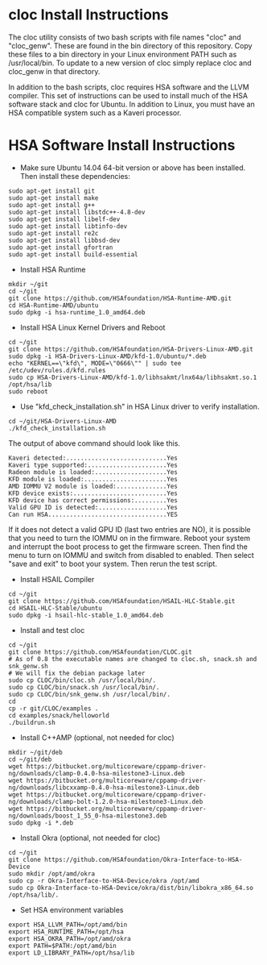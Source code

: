 cloc Install Instructions
=========================

The cloc utility consists of two bash scripts with file names "cloc" and "cloc_genw". These are found in the bin directory of this repository. Copy these files to a bin directory in your Linux environment PATH such as /usr/local/bin.  To update to a new version of cloc simply replace cloc and cloc_genw in that directory.

In addition to the bash scripts, cloc requires HSA software and the LLVM compiler. This set of instructions can be used to install much of the HSA software stack and cloc for Ubuntu.  In addition to Linux, you must have an HSA compatible system such as a Kaveri processor. 


HSA Software Install Instructions
=================================


- Make sure Ubuntu 14.04 64-bit version or above has been installed.  Then install these dependencies:
```
sudo apt-get install git
sudo apt-get install make
sudo apt-get install g++
sudo apt-get install libstdc++-4.8-dev
sudo apt-get install libelf-dev
sudo apt-get install libtinfo-dev
sudo apt-get install re2c
sudo apt-get install libbsd-dev
sudo apt-get install gfortran
sudo apt-get install build-essential 
```


- Install HSA Runtime
```
mkdir ~/git
cd ~/git
git clone https://github.com/HSAfoundation/HSA-Runtime-AMD.git
cd HSA-Runtime-AMD/ubuntu
sudo dpkg -i hsa-runtime_1.0_amd64.deb
```


- Install HSA Linux Kernel Drivers and Reboot
```
cd ~/git
git clone https://github.com/HSAfoundation/HSA-Drivers-Linux-AMD.git
sudo dpkg -i HSA-Drivers-Linux-AMD/kfd-1.0/ubuntu/*.deb
echo "KERNEL==\"kfd\", MODE=\"0666\"" | sudo tee /etc/udev/rules.d/kfd.rules
sudo cp HSA-Drivers-Linux-AMD/kfd-1.0/libhsakmt/lnx64a/libhsakmt.so.1 /opt/hsa/lib
sudo reboot
```


- Use "kfd_check_installation.sh" in HSA Linux driver to verify installation.
``` 
cd ~/git/HSA-Drivers-Linux-AMD
./kfd_check_installation.sh
``` 

The output of above command should look like this.

```
Kaveri detected:............................Yes
Kaveri type supported:......................Yes
Radeon module is loaded:....................Yes
KFD module is loaded:.......................Yes
AMD IOMMU V2 module is loaded:..............Yes
KFD device exists:..........................Yes
KFD device has correct permissions:.........Yes
Valid GPU ID is detected:...................Yes
Can run HSA.................................YES
```

If it does not detect a valid GPU ID (last two entries are NO), it is possible that you need to turn the IOMMU on in the firmware.  Reboot your system and interrupt the boot process to get the firmware screen. Then find the menu to turn on IOMMU and switch from disabled to enabled.  Then select "save and exit" to boot your system.  Then rerun the test script.


- Install HSAIL Compiler
```
cd ~/git
git clone https://github.com/HSAfoundation/HSAIL-HLC-Stable.git
cd HSAIL-HLC-Stable/ubuntu
sudo dpkg -i hsail-hlc-stable_1.0_amd64.deb
```


- Install and test cloc
```
cd ~/git
git clone https://github.com/HSAfoundation/CLOC.git
# As of 0.8 the executable names are changed to cloc.sh, snack.sh and snk_genw.sh
# We will fix the debian package later
sudo cp CLOC/bin/cloc.sh /usr/local/bin/.
sudo cp CLOC/bin/snack.sh /usr/local/bin/.
sudo cp CLOC/bin/snk_genw.sh /usr/local/bin/.
cd 
cp -r git/CLOC/examples .
cd examples/snack/helloworld
./buildrun.sh
```


- Install C++AMP (optional, not needed for cloc)
```
mkdir ~/git/deb
cd ~/git/deb
wget https://bitbucket.org/multicoreware/cppamp-driver-ng/downloads/clamp-0.4.0-hsa-milestone3-Linux.deb
wget https://bitbucket.org/multicoreware/cppamp-driver-ng/downloads/libcxxamp-0.4.0-hsa-milestone3-Linux.deb
wget https://bitbucket.org/multicoreware/cppamp-driver-ng/downloads/clamp-bolt-1.2.0-hsa-milestone3-Linux.deb
wget https://bitbucket.org/multicoreware/cppamp-driver-ng/downloads/boost_1_55_0-hsa-milestone3.deb
sudo dpkg -i *.deb
```


- Install Okra (optional, not needed for cloc)
```
cd ~/git
git clone https://github.com/HSAfoundation/Okra-Interface-to-HSA-Device
sudo mkdir /opt/amd/okra
sudo cp -r Okra-Interface-to-HSA-Device/okra /opt/amd
sudo cp Okra-Interface-to-HSA-Device/okra/dist/bin/libokra_x86_64.so /opt/hsa/lib/.
```


- Set HSA environment variables
```
export HSA_LLVM_PATH=/opt/amd/bin
export HSA_RUNTIME_PATH=/opt/hsa
export HSA_OKRA_PATH=/opt/amd/okra
export PATH=$PATH:/opt/amd/bin
export LD_LIBRARY_PATH=/opt/hsa/lib
```
